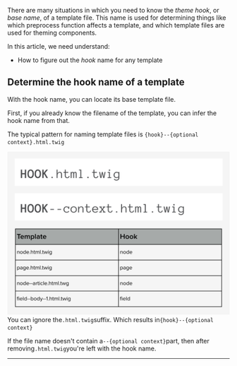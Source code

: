 There are many situations in which you need to know the _theme hook_, or _base name_, of a template file. This name is used for determining things like which preprocess function affects a template, and which template files are used for theming components.

In this article, we need understand:

* How to figure out the _hook_ name for any template

## Determine the hook name of a template

With the hook name, you can locate its base template file.

First, if you already know the filename of the template, you can infer the hook name from that.

The typical pattern for naming template files is `{hook}--{optional context}.html.twig`

![](/assets/hook-name-discovery.png)You can ignore the`.html.twig`suffix. Which results in`{hook}--{optional context}`

If the file name doesn't contain a`--{optional context}`part, then after removing`.html.twig`you're left with the hook name.

---



